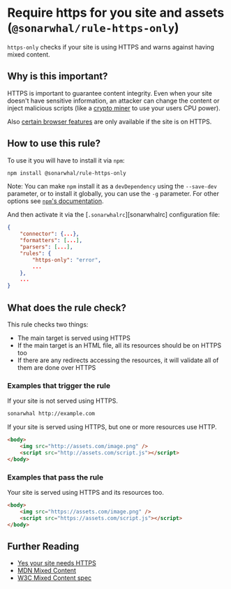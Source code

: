 # Require https for you site and assets (`@sonarwhal/rule-https-only`)

`https-only` checks if your site is using HTTPS and warns against having
mixed content.

## Why is this important?

HTTPS is important to guarantee content integrity. Even when your site
doesn't have sensitive information, an attacker can change the content
or inject malicious scripts (like a [crypto miner][crypto miner] to
use your users CPU power).

Also [certain browser features][certain features] are only available if the
site is on HTTPS.

## How to use this rule?

To use it you will have to install it via `npm`:

```bash
npm install @sonarwhal/rule-https-only
```

Note: You can make `npm` install it as a `devDependency` using the `--save-dev`
parameter, or to install it globally, you can use the `-g` parameter. For
other options see
[`npm`'s documentation](https://docs.npmjs.com/cli/install).

And then activate it via the [`.sonarwhalrc`][sonarwhalrc]
configuration file:

```json
{
    "connector": {...},
    "formatters": [...],
    "parsers": [...],
    "rules": {
        "https-only": "error",
        ...
    },
    ...
}
```

## What does the rule check?

This rule checks two things:

* The main target is served using HTTPS
* If the main target is an HTML file, all its resources should be on HTTPS too
* If there are any redirects accessing the resources, it will validate all of
  them are done over HTTPS

### Examples that **trigger** the rule

If your site is not served using HTTPS.

```bash
sonarwhal http://example.com
```

If your site is served using HTTPS, but one or more resources use HTTP.

```html
<body>
    <img src="http://assets.com/image.png" />
    <script src="http://assets.com/script.js"></script>
</body>
```

### Examples that **pass** the rule

Your site is served using HTTPS and its resources too.

```html
<body>
    <img src="https://assets.com/image.png" />
    <script src="https://assets.com/script.js"></script>
</body>
```

## Further Reading

* [Yes your site needs HTTPS][needs https]
* [MDN Mixed Content][mixed content]
* [W3C Mixed Content spec][spec]

[crypto miner]: https://scotthelme.co.uk/protect-site-from-cryptojacking-csp-sri/
[mixed content]: https://developer.mozilla.org/en-US/docs/Web/Security/Mixed_content
[needs https]: https://doesmysiteneedhttps.com/
[certain features]: https://developer.mozilla.org/en-US/docs/Web/Security/Secure_Contexts/features_restricted_to_secure_contexts
[spec]: https://w3c.github.io/webappsec-mixed-content/
